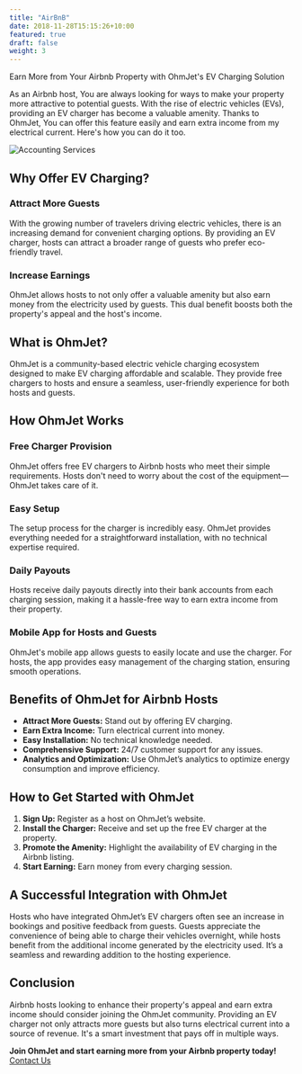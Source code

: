 ```yaml
---
title: "AirBnB"
date: 2018-11-28T15:15:26+10:00
featured: true
draft: false
weight: 3
---
```


Earn More from Your Airbnb Property with OhmJet's EV Charging Solution
<!--more-->
As an Airbnb host, You are always looking for ways to make your property more attractive to potential guests. With the rise of electric vehicles (EVs), providing an EV charger has become a valuable amenity. Thanks to OhmJet, You can offer this feature easily and earn extra income from my electrical current. Here's how you can do it too.

![Accounting Services](/images/full-shot-smiley-couple-traveling.jpg)

## Why Offer EV Charging?
### Attract More Guests
With the growing number of travelers driving electric vehicles, there is an increasing demand for convenient charging options. By providing an EV charger, hosts can attract a broader range of guests who prefer eco-friendly travel.

### Increase Earnings
OhmJet allows hosts to not only offer a valuable amenity but also earn money from the electricity used by guests. This dual benefit boosts both the property's appeal and the host's income.

## What is OhmJet?
OhmJet is a community-based electric vehicle charging ecosystem designed to make EV charging affordable and scalable. They provide free chargers to hosts and ensure a seamless, user-friendly experience for both hosts and guests.

## How OhmJet Works
### Free Charger Provision
OhmJet offers free EV chargers to Airbnb hosts who meet their simple requirements. Hosts don't need to worry about the cost of the equipment—OhmJet takes care of it.

### Easy Setup
The setup process for the charger is incredibly easy. OhmJet provides everything needed for a straightforward installation, with no technical expertise required.

### Daily Payouts
Hosts receive daily payouts directly into their bank accounts from each charging session, making it a hassle-free way to earn extra income from their property.

### Mobile App for Hosts and Guests
OhmJet's mobile app allows guests to easily locate and use the charger. For hosts, the app provides easy management of the charging station, ensuring smooth operations.

## Benefits of OhmJet for Airbnb Hosts
- **Attract More Guests:** Stand out by offering EV charging.
- **Earn Extra Income:** Turn electrical current into money.
- **Easy Installation:** No technical knowledge needed.
- **Comprehensive Support:** 24/7 customer support for any issues.
- **Analytics and Optimization:** Use OhmJet’s analytics to optimize energy consumption and improve efficiency.

## How to Get Started with OhmJet
1. **Sign Up:** Register as a host on OhmJet’s website.
2. **Install the Charger:** Receive and set up the free EV charger at the property.
3. **Promote the Amenity:** Highlight the availability of EV charging in the Airbnb listing.
4. **Start Earning:** Earn money from every charging session.

## A Successful Integration with OhmJet
Hosts who have integrated OhmJet’s EV chargers often see an increase in bookings and positive feedback from guests. Guests appreciate the convenience of being able to charge their vehicles overnight, while hosts benefit from the additional income generated by the electricity used. It’s a seamless and rewarding addition to the hosting experience.

## Conclusion
Airbnb hosts looking to enhance their property's appeal and earn extra income should consider joining the OhmJet community. Providing an EV charger not only attracts more guests but also turns electrical current into a source of revenue. It's a smart investment that pays off in multiple ways.

**Join OhmJet and start earning more from your Airbnb property today!** [Contact Us](#)



